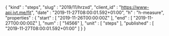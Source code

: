 {
  "kind" : "steps",
  "slug" : "2019/11/hrzxd",
  "client_id" : "https://www-api.jvt.me/fit",
  "date" : "2019-11-27T08:00:01.592+01:00",
  "h" : "h-measure",
  "properties" : {
    "start" : [ "2019-11-26T00:00:00Z" ],
    "end" : [ "2019-11-27T00:00:00Z" ],
    "num" : [ "14566" ],
    "unit" : [ "steps" ],
    "published" : [ "2019-11-27T08:00:01.592+01:00" ]
  }
}
